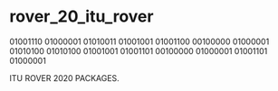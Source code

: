 # rover_20_itu_rover
01001110 01000001 01010011 01001001 01001100 00100000 01000001 01010100 01010100 01001001 01001101 00100000 01000001 01001101 01000001

ITU ROVER 2020 PACKAGES.
